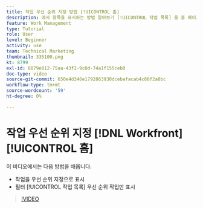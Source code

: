 ```yaml
---
title: 작업 우선 순위 지정 방법 [!UICONTROL 홈]
description: 에서 항목을 표시하는 방법 알아보기 [!UICONTROL 작업 목록] 을 홈 페이지에서 우선 순위 지정으로 지정합니다. 그런 다음 목록을 필터링하여 우선 순위가 지정된 작업을 봅니다. [!DNL  Workfront].
feature: Work Management
type: Tutorial
role: User
level: Beginner
activity: use
team: Technical Marketing
thumbnail: 335100.png
kt: 8799
exl-id: 8879e812-75aa-43f2-9c0d-74a1f155ceb0
doc-type: video
source-git-commit: 650e4d346e1792863930dcebafacab4c88f2a8bc
workflow-type: tm+mt
source-wordcount: '59'
ht-degree: 0%

---
```


# 작업 우선 순위 지정 [!DNL Workfront] [!UICONTROL 홈]

이 비디오에서는 다음 방법을 배웁니다.

* 작업을 우선 순위 지정으로 표시
* 필터 [!UICONTROL 작업 목록] 우선 순위 작업만 표시

>[!VIDEO](https://video.tv.adobe.com/v/335100/?quality=12&learn=on)
